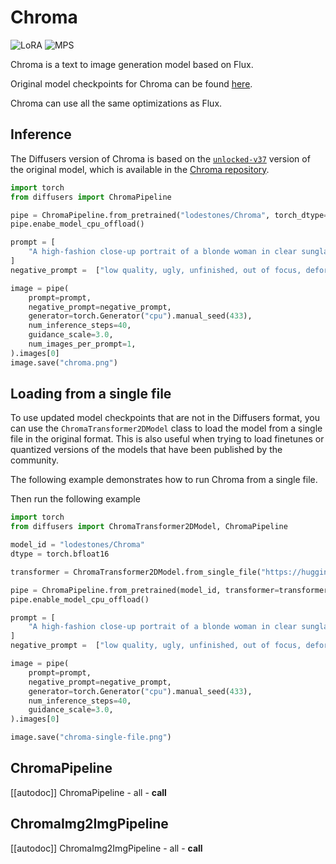 <!--Copyright 2025 The HuggingFace Team. All rights reserved.

Licensed under the Apache License, Version 2.0 (the "License"); you may not use this file except in compliance with
the License. You may obtain a copy of the License at

http://www.apache.org/licenses/LICENSE-2.0

Unless required by applicable law or agreed to in writing, software distributed under the License is distributed on
an "AS IS" BASIS, WITHOUT WARRANTIES OR CONDITIONS OF ANY KIND, either express or implied. See the License for the
specific language governing permissions and limitations under the License.
-->

# Chroma

<div class="flex flex-wrap space-x-1">
  <img alt="LoRA" src="https://img.shields.io/badge/LoRA-d8b4fe?style=flat"/>
  <img alt="MPS" src="https://img.shields.io/badge/MPS-000000?style=flat&logo=apple&logoColor=white%22">
</div>

Chroma is a text to image generation model based on Flux.

Original model checkpoints for Chroma can be found [here](https://huggingface.co/lodestones/Chroma).

<Tip>

Chroma can use all the same optimizations as Flux.

</Tip>

## Inference

The Diffusers version of Chroma is based on the [`unlocked-v37`](https://huggingface.co/lodestones/Chroma/blob/main/chroma-unlocked-v37.safetensors) version of the original model, which is available in the [Chroma repository](https://huggingface.co/lodestones/Chroma).

```python
import torch
from diffusers import ChromaPipeline

pipe = ChromaPipeline.from_pretrained("lodestones/Chroma", torch_dtype=torch.bfloat16)
pipe.enabe_model_cpu_offload()

prompt = [
    "A high-fashion close-up portrait of a blonde woman in clear sunglasses. The image uses a bold teal and red color split for dramatic lighting. The background is a simple teal-green. The photo is sharp and well-composed, and is designed for viewing with anaglyph 3D glasses for optimal effect. It looks professionally done."
]
negative_prompt =  ["low quality, ugly, unfinished, out of focus, deformed, disfigure, blurry, smudged, restricted palette, flat colors"]

image = pipe(
    prompt=prompt,
    negative_prompt=negative_prompt,
    generator=torch.Generator("cpu").manual_seed(433),
    num_inference_steps=40,
    guidance_scale=3.0,
    num_images_per_prompt=1,
).images[0]
image.save("chroma.png")
```

## Loading from a single file

To use updated model checkpoints that are not in the Diffusers format, you can use the `ChromaTransformer2DModel` class to load the model from a single file in the original format. This is also useful when trying to load finetunes or quantized versions of the models that have been published by the community.

The following example demonstrates how to run Chroma from a single file.

Then run the following example

```python
import torch
from diffusers import ChromaTransformer2DModel, ChromaPipeline

model_id = "lodestones/Chroma"
dtype = torch.bfloat16

transformer = ChromaTransformer2DModel.from_single_file("https://huggingface.co/lodestones/Chroma/blob/main/chroma-unlocked-v37.safetensors", torch_dtype=dtype)

pipe = ChromaPipeline.from_pretrained(model_id, transformer=transformer, torch_dtype=dtype)
pipe.enable_model_cpu_offload()

prompt = [
    "A high-fashion close-up portrait of a blonde woman in clear sunglasses. The image uses a bold teal and red color split for dramatic lighting. The background is a simple teal-green. The photo is sharp and well-composed, and is designed for viewing with anaglyph 3D glasses for optimal effect. It looks professionally done."
]
negative_prompt =  ["low quality, ugly, unfinished, out of focus, deformed, disfigure, blurry, smudged, restricted palette, flat colors"]

image = pipe(
    prompt=prompt,
    negative_prompt=negative_prompt,
    generator=torch.Generator("cpu").manual_seed(433),
    num_inference_steps=40,
    guidance_scale=3.0,
).images[0]

image.save("chroma-single-file.png")
```

## ChromaPipeline

[[autodoc]] ChromaPipeline
	- all
	- __call__

## ChromaImg2ImgPipeline

[[autodoc]] ChromaImg2ImgPipeline
	- all
	- __call__
